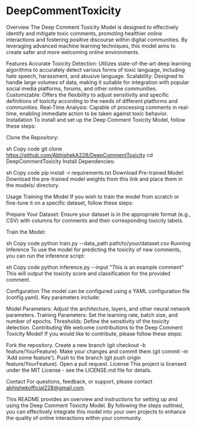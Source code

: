 # DeepCommentToxicity
Overview
The Deep Comment Toxicity Model is designed to effectively identify and mitigate toxic comments, promoting healthier online interactions and fostering positive discourse within digital communities. By leveraging advanced machine learning techniques, this model aims to create safer and more welcoming online environments.

Features
Accurate Toxicity Detection: Utilizes state-of-the-art deep learning algorithms to accurately detect various forms of toxic language, including hate speech, harassment, and abusive language.
Scalability: Designed to handle large volumes of data, making it suitable for integration with popular social media platforms, forums, and other online communities.
Customizable: Offers the flexibility to adjust sensitivity and specific definitions of toxicity according to the needs of different platforms and communities.
Real-Time Analysis: Capable of processing comments in real-time, enabling immediate action to be taken against toxic behavior.
Installation
To install and set up the Deep Comment Toxicity Model, follow these steps:

Clone the Repository:

sh
Copy code
git clone https://github.com/AbhishekA228/DeepCommentToxicity
cd DeepCommentToxicity
Install Dependencies:

sh
Copy code
pip install -r requirements.txt
Download Pre-trained Model:
Download the pre-trained model weights from this link and place them in the models/ directory.

Usage
Training the Model
If you wish to train the model from scratch or fine-tune it on a specific dataset, follow these steps:

Prepare Your Dataset:
Ensure your dataset is in the appropriate format (e.g., CSV) with columns for comments and their corresponding toxicity labels.

Train the Model:

sh
Copy code
python train.py --data_path path/to/your/dataset.csv
Running Inference
To use the model for predicting the toxicity of new comments, you can run the inference script:

sh
Copy code
python inference.py --input "This is an example comment"
This will output the toxicity score and classification for the provided comment.

Configuration
The model can be configured using a YAML configuration file (config.yaml). Key parameters include:

Model Parameters: Adjust the architecture, layers, and other neural network parameters.
Training Parameters: Set the learning rate, batch size, and number of epochs.
Thresholds: Define the sensitivity of the toxicity detection.
Contributing
We welcome contributions to the Deep Comment Toxicity Model! If you would like to contribute, please follow these steps:

Fork the repository.
Create a new branch (git checkout -b feature/YourFeature).
Make your changes and commit them (git commit -m 'Add some feature').
Push to the branch (git push origin feature/YourFeature).
Open a pull request.
License
This project is licensed under the MIT License - see the LICENSE.md file for details.

Contact
For questions, feedback, or support, please contact abhishekofficial228@gmail.com.

This README provides an overview and instructions for setting up and using the Deep Comment Toxicity Model. By following the steps outlined, you can effectively integrate this model into your own projects to enhance the quality of online interactions within your community.





